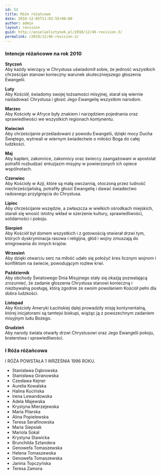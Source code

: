 ```yaml
---
id: 52
title: Róże różańcowe
date: 2010-12-05T11:03:55+00:00
author: admin
layout: revision
guid: http://anielaolsztynek.pl/2010/12/46-revision-3/
permalink: /2010/12/46-revision-3/
---
```

### Intencje różańcowe na rok 2010

**Styczeń**  
Aby każdy wierzący w Chrystusa uświadomił sobie, że jedność wszystkich chrześcijan stanowi konieczny warunek skuteczniejszego głoszenia Ewangelii.

**Luty**  
Aby Kościół, świadomy swojej tożsamości misyjnej, starał się wiernie naśladować Chrystusa i głosić Jego Ewangelię wszystkim narodom.

**Marzec**  
Aby Kościoły w Afryce były znakiem i narzędziem pojednania oraz sprawiedliwości we wszystkich regionach kontynentu.

**Kwiecień**  
Aby chrześcijanie prześladowani z powodu Ewangelii, dzięki mocy Ducha Świętego, wytrwali w wiernym świadectwie o miłości Boga do całej ludzkości.

**Maj**  
Aby kapłani, zakonnice, zakonnicy oraz świeccy zaangażowani w apostolat potrafili rozbudzać entuzjazm misyjny w powierzonych ich opiece wspólnotach.

**Czerwiec**  
Aby Kościoły w Azji, które są małą owczarnią, otoczoną przez ludność niechrześcijańską, potrafiły głosić Ewangelię i dawać świadectwo radosnego przylgnięcia do Chrystusa.

**Lipiec**  
Aby chrześcijanie wszędzie, a zwłaszcza w wielkich ośrodkach miejskich, starali się wnosić istotny wkład w szerzenie kultury, sprawiedliwości, solidarności i pokoju.

**Sierpień**  
Aby Kościół był domem wszystkich i z gotowością otwierał drzwi tym, których dyskryminacja rasowa i religijna, głód i wojny zmuszają do emigrowania do innych krajów.

**Wrzesień**  
Aby dzięki otwarciu serc na miłość udało się położyć kres licznym wojnom i konfliktom na świecie, powodującym rozlew krwi.

**Październik**  
Aby obchody Światowego Dnia Misyjnego stały się okazją pozwalającą zrozumieć, że zadanie głoszenia Chrystusa stanowi konieczną i niezbywalną posługę, którą zgodnie ze swoim powołaniem Kościół pełni dla dobra ludzkości.

**Listopad**  
Aby Kościoły Ameryki Łacińskiej dalej prowadziły misję kontynentalną, której inicjatorami są tamtejsi biskupi, wiążąc ją z powszechnym zadaniem misyjnym ludu Bożego.

**Grudzień**  
Aby narody świata otwarły drzwi Chrystusowi oraz Jego Ewangelii pokoju, braterstwa i sprawiedliwości.

### I Róża różańcowa

I RÓŻA POWSTAŁA 1 WRZEŚNIA 1996 ROKU.

  * Stanisława Dąbrowska
  * Stanisława Giranowska
  * Czesława Kejner
  * Aurelia Kowalska
  * Halina Kucińska
  * Irena Lewandowska
  * Adela Majewska
  * Krystyna Mierzejewska
  * Maria Pilarska
  * Alina Popielewska
  * Teresa Serafinowska
  * Maria Siepsiak
  * Mariola Sokal
  * Krystyna Stawicka
  * Brunchilda Sztandera
  * Genowefa Tomaszewska
  * Helena Tomaszewska
  * Genowefa Tomaszewska
  * Janina Topczyńska
  * Teresa Zamora
